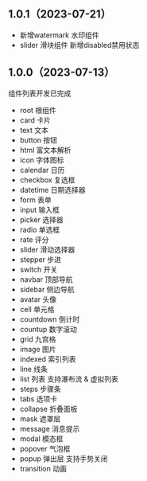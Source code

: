 ## 1.0.1（2023-07-21）
- 新增watermark 水印组件
- slider 滑块组件 新增disabled禁用状态

## 1.0.0（2023-07-13）
组件列表开发已完成

- root 根组件
- card 卡片
- text 文本
- button 按钮
- html 富文本解析
- icon 字体图标
- calendar 日历
- checkbox 复选框
- datetime 日期选择器
- form 表单
- input 输入框
- picker 选择器
- radio 单选框
- rate 评分
- slider 滑动选择器
- stepper 步进
- switch 开关
- navbar 顶部导航
- sidebar 侧边导航
- avatar 头像
- cell 单元格
- countdown 倒计时
- countup 数字滚动
- grid 九宫格
- image 图片
- indexed 索引列表
- line 线条
- list 列表 支持瀑布流 & 虚拟列表
- steps 步骤条
- tabs 选项卡
- collapse 折叠面板
- mask 遮罩层
- message 消息提示
- modal 模态框
- popover 气泡框
- popup 弹出层  支持手势关闭
- transition 动画